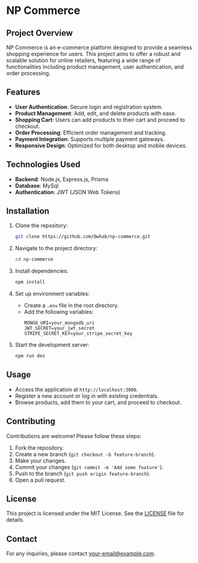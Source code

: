 # NP Commerce

## Project Overview

NP Commerce is an e-commerce platform designed to provide a seamless shopping experience for users. This project aims to offer a robust and scalable solution for online retailers, featuring a wide range of functionalities including product management, user authentication, and order processing.

## Features

- **User Authentication**: Secure login and registration system.
- **Product Management**: Add, edit, and delete products with ease.
- **Shopping Cart**: Users can add products to their cart and proceed to checkout.
- **Order Processing**: Efficient order management and tracking.
- **Payment Integration**: Supports multiple payment gateways.
- **Responsive Design**: Optimized for both desktop and mobile devices.

## Technologies Used

- **Backend**: Node.js, Express.js, Prisma
- **Database**: MySql
- **Authentication**: JWT (JSON Web Tokens)

## Installation

1. Clone the repository:
    ```bash
    git clone https://github.com/Owhab/np-commerce.git
    ```
2. Navigate to the project directory:
    ```bash
    cd np-commerce
    ```
3. Install dependencies:
    ```bash
    npm install
    ```
4. Set up environment variables:
    - Create a `.env` file in the root directory.
    - Add the following variables:
        ```
        MONGO_URI=your_mongodb_uri
        JWT_SECRET=your_jwt_secret
        STRIPE_SECRET_KEY=your_stripe_secret_key
        ```

5. Start the development server:
    ```bash
    npm run dev
    ```

## Usage

- Access the application at `http://localhost:3000`.
- Register a new account or log in with existing credentials.
- Browse products, add them to your cart, and proceed to checkout.

## Contributing

Contributions are welcome! Please follow these steps:

1. Fork the repository.
2. Create a new branch (`git checkout -b feature-branch`).
3. Make your changes.
4. Commit your changes (`git commit -m 'Add some feature'`).
5. Push to the branch (`git push origin feature-branch`).
6. Open a pull request.

## License

This project is licensed under the MIT License. See the [LICENSE](LICENSE) file for details.

## Contact

For any inquiries, please contact [your-email@example.com](mailto:your-email@example.com).
